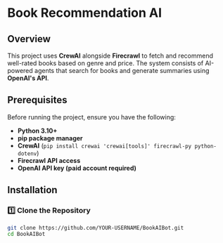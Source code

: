 # Book Recommendation AI

## Overview
This project uses **CrewAI** alongside **Firecrawl** to fetch and recommend well-rated books based on genre and price. The system consists of AI-powered agents that search for books and generate summaries using **OpenAI's API**.

## Prerequisites
Before running the project, ensure you have the following:

- **Python 3.10+**
- **pip package manager**
- **CrewAI** (`pip install crewai 'crewai[tools]' firecrawl-py python-dotenv`)
- **Firecrawl API access**
- **OpenAI API key (paid account required)**

## Installation
### 1️⃣ **Clone the Repository**
```bash
git clone https://github.com/YOUR-USERNAME/BookAIBot.git
cd BookAIBot
